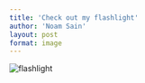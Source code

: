```yaml
---
title: 'Check out my flashlight'
author: 'Noam Sain'
layout: post
format: image
---
```


![flashlight](/_assets/img/2015/09/flashlight.jpg)